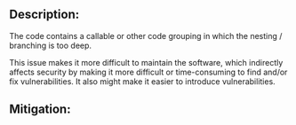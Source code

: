 ## Description:

The code contains a callable or other code grouping in which the nesting / branching is too deep.

This issue makes it more difficult to maintain the software, which indirectly affects security by making it more difficult or time-consuming to find and/or fix vulnerabilities. It also might make it easier to introduce vulnerabilities.

## Mitigation:

